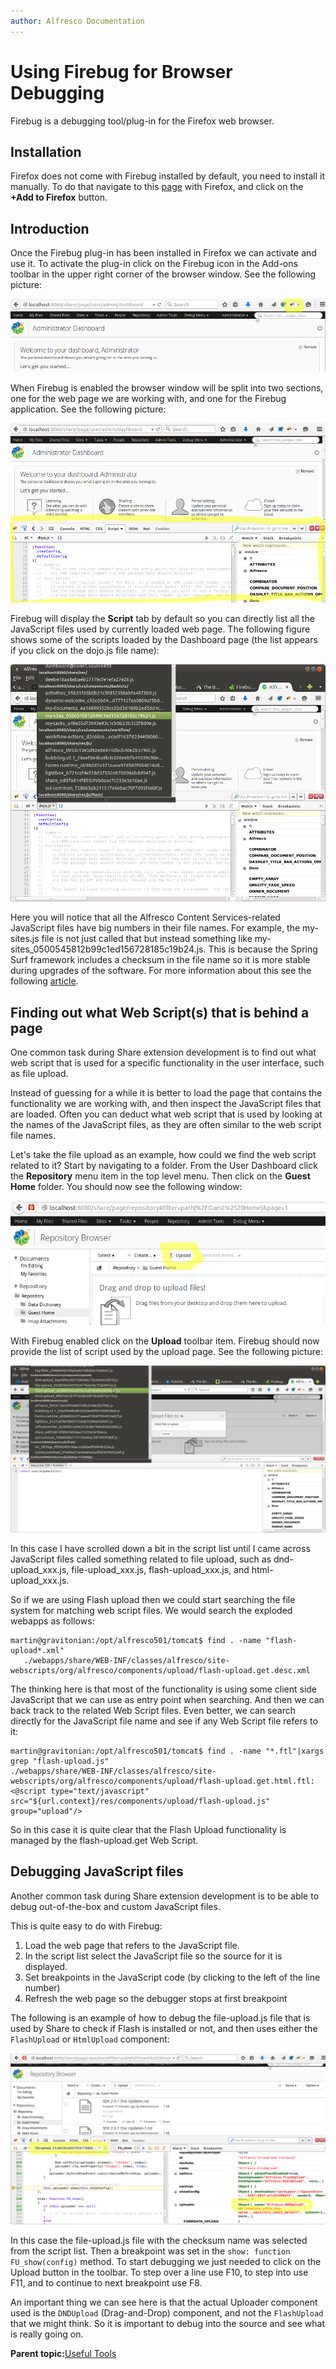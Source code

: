 ```yaml
---
author: Alfresco Documentation
---
```


# Using Firebug for Browser Debugging

Firebug is a debugging tool/plug-in for the Firefox web browser.

## Installation

Firefox does not come with Firebug installed by default, you need to install it manually. To do that navigate to this [page](https://getfirebug.com/) with Firefox, and click on the **+Add to Firefox** button.

## Introduction

Once the Firebug plug-in has been installed in Firefox we can activate and use it. To activate the plug-in click on the Firebug icon in the Add-ons toolbar in the upper right corner of the browser window. See the following picture:

![](../images/dev-extensions-share-tools-firebug-enable.png)

When Firebug is enabled the browser window will be split into two sections, one for the web page we are working with, and one for the Firebug application. See the following picture:

![](../images/dev-extensions-share-tools-firebug-window.png)

Firebug will display the **Script** tab by default so you can directly list all the JavaScript files used by currently loaded web page. The following figure shows some of the scripts loaded by the Dashboard page \(the list appears if you click on the dojo.js file name\):

![](../images/dev-extensions-share-tools-firebug-scripts.png)

Here you will notice that all the Alfresco Content Services-related JavaScript files have big numbers in their file names. For example, the my-sites.js file is not just called that but instead something like my-sites\_0500545812b99c1ed156728185c19b24.js. This is because the Spring Surf framework includes a checksum in the file name so it is more stable during upgrades of the software. For more information about this see the following [article](dev-extensions-share-surf-checksums.md).

## Finding out what Web Script\(s\) that is behind a page

One common task during Share extension development is to find out what web script that is used for a specific functionality in the user interface, such as file upload.

Instead of guessing for a while it is better to load the page that contains the functionality we are working with, and then inspect the JavaScript files that are loaded. Often you can deduct what web script that is used by looking at the names of the JavaScript files, as they are often similar to the web script file names.

Let's take the file upload as an example, how could we find the web script related to it? Start by navigating to a folder. From the User Dashboard click the **Repository** menu item in the top level menu. Then click on the **Guest Home** folder. You should now see the following window:

![](../images/dev-extensions-share-tools-firebug-folder-view.png)

With Firebug enabled click on the **Upload** toolbar item. Firebug should now provide the list of script used by the upload page. See the following picture:

![](../images/dev-extensions-share-tools-firebug-file-upload-scripts.png)

In this case I have scrolled down a bit in the script list until I came across JavaScript files called something related to file upload, such as dnd-upload\_xxx.js, file-upload\_xxx.js, flash-upload\_xxx.js, and html-upload\_xxx.js.

So if we are using Flash upload then we could start searching the file system for matching web script files. We would search the exploded webapps as follows:

```
martin@gravitonian:/opt/alfresco501/tomcat$ find . -name "flash-upload*.xml"
   ./webapps/share/WEB-INF/classes/alfresco/site-webscripts/org/alfresco/components/upload/flash-upload.get.desc.xml
```

The thinking here is that most of the functionality is using some client side JavaScript that we can use as entry point when searching. And then we can back track to the related Web Script files. Even better, we can search directly for the JavaScript file name and see if any Web Script file refers to it:

```
martin@gravitonian:/opt/alfresco501/tomcat$ find . -name "*.ftl"|xargs grep "flash-upload.js"
./webapps/share/WEB-INF/classes/alfresco/site-webscripts/org/alfresco/components/upload/flash-upload.get.html.ftl:   <@script type="text/javascript" src="${url.context}/res/components/upload/flash-upload.js" group="upload"/>          
```

So in this case it is quite clear that the Flash Upload functionality is managed by the flash-upload.get Web Script.

## Debugging JavaScript files

Another common task during Share extension development is to be able to debug out-of-the-box and custom JavaScript files.

This is quite easy to do with Firebug:

1.  Load the web page that refers to the JavaScript file.
2.  In the script list select the JavaScript file so the source for it is displayed.
3.  Set breakpoints in the JavaScript code \(by clicking to the left of the line number\)
4.  Refresh the web page so the debugger stops at first breakpoint

The following is an example of how to debug the file-upload.js file that is used by Share to check if Flash is installed or not, and then uses either the `FlashUpload` or `HtmlUpload` component:

![](../images/dev-extensions-share-tools-firebug-file-upload-debug.png)

In this case the file-upload.js file with the checksum name was selected from the script list. Then a breakpoint was set in the `show: function FU_show(config)` method. To start debugging we just needed to click on the Upload button in the toolbar. To step over a line use F10, to step into use F11, and to continue to next breakpoint use F8.

An important thing we can see here is that the actual Uploader component used is the `DNDUpload` \(Drag-and-Drop\) component, and not the `FlashUpload` that we might think. So it is important to debug into the source and see what is really going on.

**Parent topic:**[Useful Tools](../concepts/dev-extensions-share-useful-tools.md)

